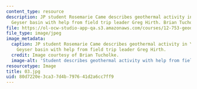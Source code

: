 ```yaml
---
content_type: resource
description: JP student Rosemarie Came describes geothermal activity in Yellowstone
  Geyser basin with help from field trip leader Greg Hirth. Brian Tucholke.
file: https://ol-ocw-studio-app-qa.s3.amazonaws.com/courses/12-753-geodynamics-seminar-spring-2001/80d7220e3ca37d4b797641d2a6cc7ff9_03.jpg
file_type: image/jpeg
image_metadata:
  caption: JP student Rosemarie Came describes geothermal activity in Yellowstone
    Geyser basin with help from field trip leader Greg Hirth.
  credit: Image courtesy of Brian Tucholke.
  image-alt: 'Student describes geothermal activity with help from field trip '
resourcetype: Image
title: 03.jpg
uid: 80d7220e-3ca3-7d4b-7976-41d2a6cc7ff9
---
```

